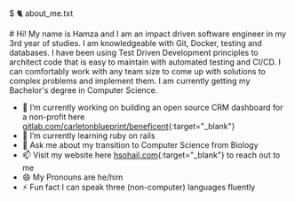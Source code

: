 $ 🐈 about_me.txt

\# Hi! My name is Hamza and I am an impact driven software engineer in my 3rd year of studies. I am knowledgeable with Git, Docker, testing and databases. I have been using Test Driven Development principles to architect code that is easy to maintain with automated testing and CI/CD. I can comfortably work with any team size to come up with solutions to complex problems and implement them. I am currently getting my Bachelor's degree in Computer Science.


- 🔭 I’m currently working on building an open source CRM dashboard for a non-profit here [gitlab.com/carletonblueprint/beneficent](https://gitlab.com/carletonblueprint/beneficent){:target="_blank"}
- 🌱 I’m currently learning ruby on rails
- 💬 Ask me about my transition to Computer Science from Biology 
- 📫 Visit my website here [hsohail.com](https://www.hsohail.com/){:target="_blank"} to reach out to me
- 😄 My Pronouns are he/him
- ⚡ Fun fact I can speak three (non-computer) languages fluently
